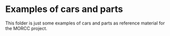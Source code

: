 # Examples of cars and parts
This folder is just some examples of cars and parts as reference material for the MORCC project.